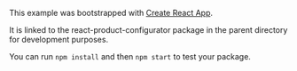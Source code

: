 This example was bootstrapped with [Create React App](https://github.com/facebook/create-react-app).

It is linked to the react-product-configurator package in the parent directory for development purposes.

You can run `npm install` and then `npm start` to test your package.
